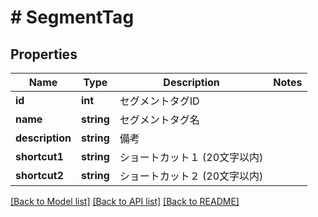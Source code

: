 # # SegmentTag

## Properties

Name | Type | Description | Notes
------------ | ------------- | ------------- | -------------
**id** | **int** | セグメントタグID |
**name** | **string** | セグメントタグ名 |
**description** | **string** | 備考 |
**shortcut1** | **string** | ショートカット１ (20文字以内) |
**shortcut2** | **string** | ショートカット２ (20文字以内) |

[[Back to Model list]](../../README.md#models) [[Back to API list]](../../README.md#endpoints) [[Back to README]](../../README.md)
